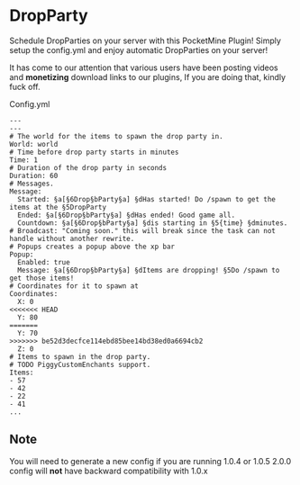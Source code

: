 # DropParty
Schedule DropParties on your server with this PocketMine Plugin!
Simply setup the config.yml and enjoy automatic DropParties on your server!

It has come to our attention that various users have been posting videos and **monetizing** download links to our plugins, If you are doing that, kindly fuck off.

Config.yml
```
---
---
# The world for the items to spawn the drop party in.
World: world
# Time before drop party starts in minutes
Time: 1
# Duration of the drop party in seconds
Duration: 60
# Messages.
Message:
  Started: §a[§6Drop§bParty§a] §dHas started! Do /spawn to get the items at the §5DropParty
  Ended: §a[§6Drop§bParty§a] §dHas ended! Good game all.
  Countdown: §a[§6Drop§bParty§a] §dis starting in §5{time} §dminutes.
# Broadcast: "Coming soon." this will break since the task can not handle without another rewrite.
# Popups creates a popup above the xp bar
Popup:
  Enabled: true
  Message: §a[§6Drop§bParty§a] §dItems are dropping! §5Do /spawn to get those items!
# Coordinates for it to spawn at
Coordinates:
  X: 0
<<<<<<< HEAD
  Y: 80
=======
  Y: 70
>>>>>>> be52d3decfce114ebd85bee14bd38ed0a6694cb2
  Z: 0
# Items to spawn in the drop party.
# TODO PiggyCustomEnchants support.
Items:
- 57
- 42
- 22
- 41
...

```
## Note
You will need to generate a new config if you are running 1.0.4 or 1.0.5
2.0.0 config will __not__ have backward compatibility with 1.0.x
